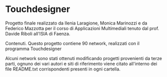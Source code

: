 # Touchdesigner
 Progetto finale realizzato da Ilenia Laragione, Monica Marinozzi e da Federico Mazzotta per il corso di Applicazioni Multimediali tenuto dal prof. Davide Riboli all'ISIA di Faenza.

Contenuti.
Questo progetto contiene 90 network, realizzati con il programma Touchdesigner

Alcuni network sono stati ottenuti modificando progetti provenienti da terze parti, ognuno dei vari autori e siti di riferimento viene citato all'interno dei file README.txt corrispondenti presenti in ogni cartella.
